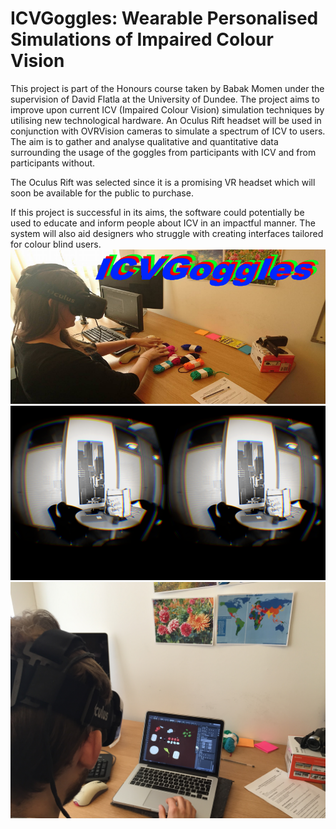 # ICVGoggles: Wearable Personalised Simulations of Impaired Colour Vision
This project is part of the Honours course taken by Babak Momen under the supervision of David Flatla at the University of Dundee.
The project aims to improve upon current ICV (Impaired Colour Vision) simulation techniques by utilising new technological hardware. 
An Oculus Rift headset will be used in conjunction with OVRVision cameras to simulate a spectrum of ICV to users. 
The aim is to gather and analyse qualitative and quantitative data surrounding the usage of the goggles from participants with ICV and from participants without. 

The Oculus Rift was selected since it is a promising VR headset which will soon be available for the public to purchase.

If this project is successful in its aims, the software could potentially be used to educate and inform people about ICV in an impactful manner. 
The system will also aid designers who struggle with creating interfaces tailored for colour blind users.
![ICVGoggles In Action](https://github.com/bmomen/ICVGoggles/blob/master/Application/ICVGogglesTitle.jpg)
![ICVGoggles In Action](https://github.com/bmomen/ICVGoggles/blob/master/Images/monochromacy.png)
![ICVGoggles In Action](https://github.com/bmomen/ICVGoggles/blob/master/Images/ICVGoggles_SecondStageUser1_Img4.JPG)




